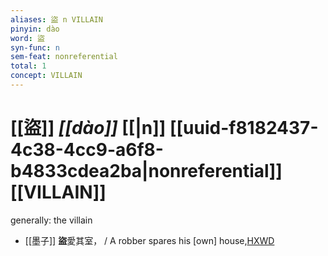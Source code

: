 ```yaml
---
aliases: 盜 n VILLAIN
pinyin: dào
word: 盜
syn-func: n
sem-feat: nonreferential
total: 1
concept: VILLAIN 
---
```

# [[盜]] *[[dào]]*  [[|n]] [[uuid-f8182437-4c38-4cc9-a6f8-b4833cdea2ba|nonreferential]] [[VILLAIN]]
generally: the villain
 - [[墨子]] **盜**愛其室， / A robber spares his [own] house,[HXWD](https://hxwd.org/textview.html?location=CH1a0938_CHANT_004-2a.32)